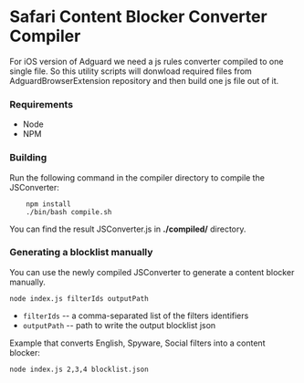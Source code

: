 # Safari Content Blocker Converter Compiler

For iOS version of Adguard we need a js rules converter compiled to one single file.
So this utility scripts will donwload required files from AdguardBrowserExtension repository and then build one js file out of it.

### Requirements

- Node 
- NPM

### Building

Run the following command in the compiler directory to compile the JSConverter:
```
    npm install
    ./bin/bash compile.sh
```

You can find the result JSConverter.js in **./compiled/** directory.

### Generating a blocklist manually

You can use the newly compiled JSConverter to generate a content blocker manually.

```
node index.js filterIds outputPath
```

* `filterIds` -- a comma-separated list of the filters identifiers
* `outputPath` -- path to write the output blocklist json

Example that converts English, Spyware, Social filters into a content blocker:
```
node index.js 2,3,4 blocklist.json
```